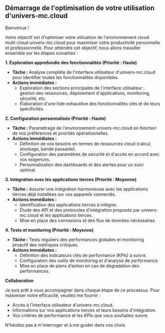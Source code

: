 ## Démarrage de l'optimisation de votre utilisation d'univers-mc.cloud

Bienvenue ! 

Votre objectif est d'optimiser votre utilisation de l'environnement cloud multi-cloud univers-mc.cloud pour maximiser votre productivité personnelle et professionnelle. Pour atteindre cet objectif, nous allons travailler ensemble sur les étapes suivantes :

**1. Exploration approfondie des fonctionnalités (Priorité : Haute)**

* **Tâche :** Analyse complète de l'interface utilisateur d'univers-mc.cloud pour identifier toutes les fonctionnalités disponibles.
* **Actions immédiates :**
    *  Exploration des sections principales de l'interface utilisateur : gestion des ressources, déploiement d'applications, monitoring, sécurité, etc.
    *  Élaboration d'une liste exhaustive des fonctionnalités clés et de leurs spécificités.
    
**2. Configuration personnalisée (Priorité : Haute)**

* **Tâche :**  Paramétrage de l'environnement univers-mc.cloud en fonction de vos préférences et priorités opérationnelles.
* **Actions immédiates :**
    *  Définition de vos besoins en termes de ressources cloud (calcul, stockage, bande passante).
    *  Configuration des paramètres de sécurité et d'accès en accord avec vos exigences.
    *  Personnalisation des dashboards et des alertes pour un suivi optimal.

**3. Intégration avec les applications tierces (Priorité : Moyenne)**

* **Tâche :**  Assurer une intégration harmonieuse avec les applications tierces déjà installées sur vos appareils connectés.
* **Actions immédiates :**
    *  Identification des applications tierces à intégrer.
    *  Étude des API et des protocoles d'intégration proposés par univers-mc.cloud et les applications tierces.
    *  Mise en place des connexions et des flux de données nécessaires.

**4. Tests et monitoring (Priorité : Moyenne)**

* **Tâche :**  Tests réguliers des performances globales et monitoring proactif des métriques critiques.
* **Actions immédiates :**
    *  Définition des indicateurs clés de performance (KPIs) à suivre.
    *  Configuration des outils de monitoring et d'analyse de performance.
    *  Mise en place de plans d’action en cas de dégradation des performances.

**Collaboration**

Je suis prêt à vous accompagner dans chaque étape de ce processus.  Pour maximiser notre efficacité, veuillez me fournir :

*  Accès à l'interface utilisateur d'univers-mc.cloud.
*  Informations sur vos applications tierces et leurs besoins d'intégration.
*  Vos critères de performance et les KPIs que vous souhaitez suivre.


N'hésitez pas à m'interroger et à me guider dans vos choix. 




